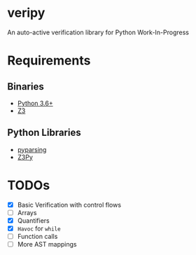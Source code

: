 # veripy
An auto-active verification library for Python
Work-In-Progress

# Requirements
## Binaries
- [Python 3.6+](https://www.python.org/)
- [Z3](https://github.com/Z3Prover/z3)
## Python Libraries
- [pyparsing](https://github.com/pyparsing/pyparsing)
- [Z3Py](https://pypi.org/project/z3-solver/)

# TODOs
- [x] Basic Verification with control flows
- [ ] Arrays
- [x] Quantifiers
- [x] `Havoc` for `while`
- [ ] Function calls
- [ ] More AST mappings
